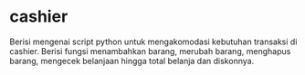 # cashier
Berisi mengenai script python untuk mengakomodasi kebutuhan transaksi di cashier. Berisi fungsi menambahkan barang, merubah barang, menghapus barang, mengecek belanjaan hingga total belanja dan diskonnya.
